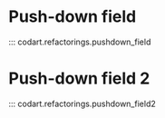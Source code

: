 # Push-down field 

::: codart.refactorings.pushdown_field



# Push-down field 2

::: codart.refactorings.pushdown_field2